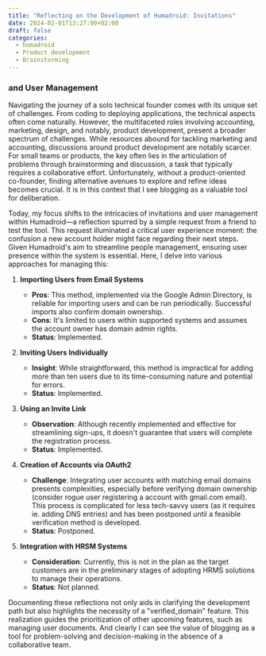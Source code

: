 ```yaml
---
title: "Reflecting on the Development of Humadroid: Invitations"
date: 2024-02-01T13:27:00+02:00
draft: false
categories:
  - humadroid
  - Product development
  - Brainstorming
---
```

###  and User Management

Navigating the journey of a solo technical founder comes with its unique set of challenges. From coding to deploying applications, the technical aspects often come naturally. However, the multifaceted roles involving accounting, marketing, design, and notably, product development, present a broader spectrum of challenges. While resources abound for tackling marketing and accounting, discussions around product development are notably scarcer. For small teams or products, the key often lies in the articulation of problems through brainstorming and discussion, a task that typically requires a collaborative effort. Unfortunately, without a product-oriented co-founder, finding alternative avenues to explore and refine ideas becomes crucial. It is in this context that I see blogging as a valuable tool for deliberation.

Today, my focus shifts to the intricacies of invitations and user management within Humadroid—a reflection spurred by a simple request from a friend to test the tool. This request illuminated a critical user experience moment: the confusion a new account holder might face regarding their next steps. Given Humadroid's aim to streamline people management, ensuring user presence within the system is essential. Here, I delve into various approaches for managing this:

1. **Importing Users from Email Systems**
   - **Pros**: This method, implemented via the Google Admin Directory, is reliable for importing users and can be run periodically. Successful imports also confirm domain ownership.
   - **Cons**: It's limited to users within supported systems and assumes the account owner has domain admin rights.
   - **Status**: Implemented.

2. **Inviting Users Individually**
   - **Insight**: While straightforward, this method is impractical for adding more than ten users due to its time-consuming nature and potential for errors.
   - **Status**: Implemented.

3. **Using an Invite Link**
   - **Observation**: Although recently implemented and effective for streamlining sign-ups, it doesn't guarantee that users will complete the registration process.
   - **Status**: Implemented.

4. **Creation of Accounts via OAuth2**
   - **Challenge**: Integrating user accounts with matching email domains presents complexities, especially before verifying domain ownership (consider rogue user registering a account with gmail.com email). This process is complicated for less tech-savvy users (as it requires ie. adding DNS entries) and has been postponed until a feasible verification method is developed.
   - **Status**: Postponed.

5. **Integration with HRSM Systems**
   - **Consideration**: Currently, this is not in the plan as the target customers are in the preliminary stages of adopting HRMS solutions to manage their operations.
   - **Status**: Not planned.

Documenting these reflections not only aids in clarifying the development path but also highlights the necessity of a "verified_domain" feature. This realization guides the prioritization of other upcoming features, such as managing user documents. And clearly I can see the value of blogging as a tool for problem-solving and decision-making in the absence of a collaborative team.
